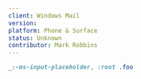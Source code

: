 ```yaml
---
client: Windows Mail
version:
platform: Phone & Surface
status: Unknown
contributor: Mark Robbins
---
```


```css
_:-ms-input-placeholder, :root .foo
```
